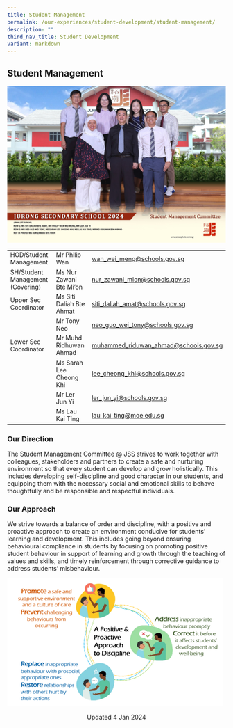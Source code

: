 ```yaml
---
title: Student Management
permalink: /our-experiences/student-development/student-management/
description: ""
third_nav_title: Student Development
variant: markdown
---
```

## Student Management
![SM 2024](/images/student_management_committee_2.jpg)

|  |  |  |
| -------- | -------- | -------- |
| HOD/Student Management   | Mr Philip Wan    | [wan_wei_meng@schools.gov.sg](wan_wei_meng@schools.gov.sg)    |
| SH/Student Management (Covering)    | Ms Nur Zawani Bte Mi’on   | [nur_zawani_mion@schools.gov.sg](nur_zawani_mion@schools.gov.sg)    |
| Upper Sec Coordinator    | Ms Siti Daliah Bte Ahmat    | [siti_daliah_amat@schools.gov.sg](siti_daliah_amat@schools.gov.sg)    |
|     | Mr Tony Neo   | [neo_guo_wei_tony@schools.gov.sg](neo_guo_wei_tony@schools.gov.sg)    |
| Lower Sec Coordinator  | Mr Muhd Ridhuwan Ahmad    | [muhammed_riduwan_ahmad@schools.gov.sg](muhammed_riduwan_ahmad@schools.gov.sg)     |
|   | Ms Sarah Lee Cheong Khi    |[lee_cheong_khi@schools.gov.sg](lee_cheong_khi@schools.gov.sg)    |
|     | Mr Ler Jun Yi    | [ler_jun_yi@schools.gov.sg](ler_jun_yi@schools.gov.sg)  |
|    | Ms Lau Kai Ting    |[lau_kai_ting@moe.edu.sg](lau_kai_ting@moe.edu.sg)  |

### Our Direction 

The Student Management Committee @ JSS strives to work together with colleagues, stakeholders and partners to create a safe and nurturing environment so that every student can develop and grow holistically. This includes developing self-discipline and good character in our students, and equipping them with the necessary social and emotional skills to behave thoughtfully and be responsible and respectful individuals.  

### Our Approach

We strive towards a balance of order and discipline, with a positive and proactive approach to create an environment conducive for students’ learning and development. This includes going beyond ensuring behavioural compliance in students by focusing on promoting positive student behaviour in support of learning and growth through the teaching of values and skills, and timely reinforcement through corrective guidance to address students’ misbehaviour. 

![](/images/student%20management%201.png)

<center> Updated 4 Jan 2024 </center>